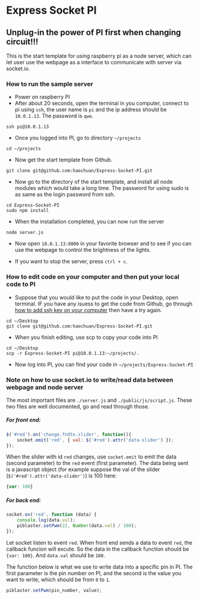 # Express Socket PI

## Unplug-in the power of PI first when changing circuit!!!

This is the start template for using raspberry pi as a node server, which can let user use the webpage as a interface to communicate with server via socket.io.

### How to run the sample server
- Power on raspberry PI
- After about 20 seconds, open the terminal in you computer, connect to pi using `ssh`, the user name is `pi` and the ip address should be `10.0.1.13`. The password is `qwe`.
```
ssh pi@10.0.1.13
```
- Once you logged into PI, go to directory `~/projects`
```
cd ~/projects
```
- Now get the start template from Github.
```
git clone git@github.com:haochuan/Express-Socket-PI.git
```
- Now go to the directory of the start template, and install all node modules which would take a long time. The password for using sudo is as same as the login password from ssh.
```
cd Express-Socket-PI
sudo npm install
```
- When the installation completed, you can now run the server
```
node server.js
```
- Now open `10.0.1.13:8000` in your favorite browser and to see if you can use the webpage to control the brightness of the lights.

- If you want to stop the server, press `ctrl + c`.

### How to edit code on your computer and then put your local code to PI
- Suppose that you would like to put the code in your Desktop, open terminal. IF you have any isuess to get the code from Github, go through [how to add ssh key on your computer](https://help.github.com/articles/generating-ssh-keys/) then have a try again.
```
cd ~/Desktop
git clone git@github.com:haochuan/Express-Socket-PI.git
```
- When you finish editing, use scp to copy your code into PI
``` 
cd ~/Desktop
scp -r Express-Socket-PI pi@10.0.1.13:~/projects/.
```
- Now log into PI, you can find your code in `~/projects/Express-Socket-PI`

### Note on how to use socket.io to write/read data between webpage and node server
The most important files are `./server.js` and `./public/js/script.js`. These two files are well documented, go and read through those.

##### For front end:
```js
$('#red').on('change.fndtn.slider', function(){
    socket.emit('red', { val: $('#red').attr('data-slider') });
});
```
When the slider with id `red` changes, use `socket.emit` to emit the data (second parameter) to the `red` event (first parameter). The data being sent is a javascript object (for example suppose the val of the slider (`$('#red').attr('data-slider')`) is 100 here:
```js
{var: 100}
```
##### For back end:
```js
socket.on('red', function (data) {
    console.log(data.val);
    piblaster.setPwm(22, Number(data.val) / 100);
});
```
Let socket listen to event `red`. When front end sends a data to event `red`, the callback funcion will excute. So the data in the callback function should be `{var: 100}`. And `data.val` should be `100`.

The function below is what we use to write data into a specific pin in PI. The first parameter is the pin number on PI, and the second is the value you want to write, which should be from `0` to `1`.
```js
piblaster.setPwm(pin_number, value);
```
